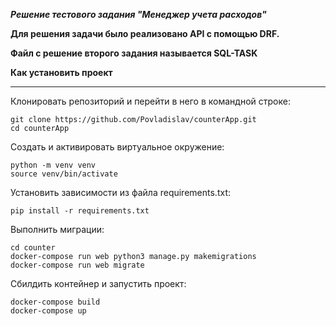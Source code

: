  ___Решение тестового задания "Менеджер учета расходов"___ 
 
 __Для решения задачи было реализовано API с помощью DRF.__
 
 __Файл с решение второго задания называется SQL-TASK__

__Как установить проект__

***
Клонировать репозиторий и перейти в него в командной строке:

~~~
git clone https://github.com/Povladislav/counterApp.git
cd counterApp
~~~

Создать и активировать виртуальное окружение:

~~~
python -m venv venv
source venv/bin/activate
~~~

Установить зависимости из файла requirements.txt:

~~~
pip install -r requirements.txt
~~~

Выполнить миграции:

~~~
cd counter
docker-compose run web python3 manage.py makemigrations
docker-compose run web migrate
~~~

Cбилдить контейнер и запустить проект:
~~~
docker-compose build
docker-compose up
~~~
